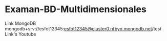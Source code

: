 # Examan-BD-Multidimensionales
Link MongoDB
mongodb+srv://esfot12345:esfot12345@cluster0.nfbyn.mongodb.net/test
Link's Youtube
